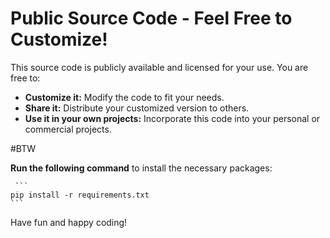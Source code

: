 # Public Source Code - Feel Free to Customize!

This source code is publicly available and licensed for your use.  You are free to:

*   **Customize it:**  Modify the code to fit your needs.
*   **Share it:** Distribute your customized version to others.
*   **Use it in your own projects:** Incorporate this code into your personal or commercial projects.


#BTW 

**Run the following command** to install the necessary packages:

     ```
    pip install -r requirements.txt
    ```


Have fun and happy coding!
